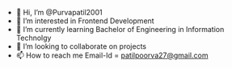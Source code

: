 - 👋 Hi, I’m @Purvapatil2001
- 👀 I’m interested in Frontend Development
- 🌱 I’m currently learning Bachelor of Engineering in Information Technolgy
- 💞️ I’m looking to collaborate on projects
- 📫 How to reach me Email-Id = patilpoorva27@gmail.com

<!---
Purvapatil2001/Purvapatil2001 is a ✨ special ✨ repository because its `README.md` (this file) appears on your GitHub profile.
You can click the Preview link to take a look at your changes.
--->
